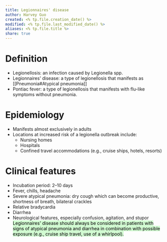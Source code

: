 ```yaml
---
title: Legionnaires' disease
author: Harvey Guo
created: <% tp.file.creation_date() %>
modified: <% tp.file.last_modified_date() %>
aliases: <% tp.file.title %>
share: true
---
```


# Definition
- Legionellosis: an infection caused by Legionella spp.
- Legionnaires' disease: a type of legionellosis that manifests as [[Pneumonia#Atypical pneumonia]]
- Pontiac fever: a type of legionellosis that manifests with flu-like symptoms without pneumonia.
# Epidemiology
- Manifests almost exclusively in adults
- Locations at increased risk of a legionella outbreak include:
	- Nursing homes
	- Hospitals
	- Confined travel accommodations (e.g., cruise ships, hotels, resorts)
# Clinical features
- Incubation period: 2–10 days
- Fever, chills, headache
- Severe atypical pneumonia: dry cough which can become productive, shortness of breath, bilateral crackles
- Relative bradycardia
- Diarrhea
- Neurological features, especially confusion, agitation, and stupor
<mark style="background: #BBFABBA6;">Legionnaires' disease should always be considered in patients with signs of atypical pneumonia and diarrhea in combination with possible exposure (e.g., cruise ship travel, use of a whirlpool).</mark>